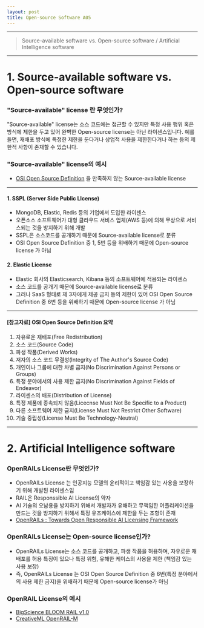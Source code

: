 ```yaml
---
layout: post
title: Open-source Software A05
---
```

---
>Source-available software vs. Open-source software / Artificial Intelligence software
---

# 1. Source-available software vs. Open-source software

### "Source-available" license 란 무엇인가? 
"Source-available" license는 소스 코드에는 접근할 수 있지만 특정 사용 행위 혹은 방식에 제한을 두고 있어 완벽한 Open-source license는 아닌 라이센스입니다. 예를 들면, 재배포 방식에 특정한 제한을 둔다거나 상업적 사용을 제한한다거나 하는 등의 제한적 사항이 존재할 수 있습니다.  

### "Source-available" license의 예시
- [OSI Open Source Definition](https://opensource.org/osd) 을 만족하지 않는 Source-available license

---
#### 1. SSPL (Server Side Public LIcense)
- MongoDB, Elastic, Redis 등의 기업에서 도입한 라이센스
- 오픈소스 소프트웨어가 대형 클라우드 서비스 업체(AWS 등)에 의해 무상으로 서비스되는 것을 방지하기 위해 개발
- SSPL은 소스코드를 공개하기 때문에 Source-available license로 분류
- OSI Open Source Definition 중 1, 5번 등을 위배하기 때문에 Open-source license 가 아님

#### 2. Elastic License
- Elastic 회사의 Elasticsearch, Kibana 등의 소프트웨어에 적용되는 라이센스
- 소스 코드를 공개기 때문에 Source-available license로 분류
- 그러나 SaaS 형태로 제 3자에게 제공 금지 등의 제한이 있어 OSI Open Source Definition 중 6번 등을 위배하기 때문에 Open-source license 가 아님

---
#### [참고자료] OSI Open Source Definition 요약
1. 자유로운 재배포(Free Redistribution)
2. 소스 코드(Source Code)
3. 파생 작품(Derived Works)
4. 저자의 소스 코드 무결성(Integrity of The Author's Source Code)
5. 개인이나 그룹에 대한 차별 금지(No Discrimination Against Persons or Groups)
6. 특정 분야에서의 사용 제한 금지(No Discrimination Against Fields of Endeavor)
7. 라이센스의 배포(Distribution of License)
8. 특정 제품에 종속되지 않음(Licecnse Must Not Be Specific to a Product)
9. 다른 소프트웨어 제한 금지(License Must Not Restrict Other Software)
10. 기술 중립성(License Must Be Technology-Neutral)
---

# 2. Artificial Intelligence software

### OpenRAILs License란 무엇인가?

- OpenRAILs License 는 인공지능 모델의 윤리적이고 책임감 있는 사용을 보장하기 위해 개발된 라이센스임
- RAIL은 Responssible AI License의 약자
- AI 기술의 오남용을 방지하기 위해서 개발자가 유해하고 무책임한 어플리케이션을 만드는 것을 방지하기 위해서 특정 유즈케이스에 제한을 두는 조항이 존재
- [OpenRAILs : Towards Open Responsible AI Licensing Framework](https://huggingface.co/blog/open_rail)

### OpenRAILs License는 Open-source license인가?
- OpenRAILs License는 소스 코드를 공개하고, 파생 작품을 허용하며, 자유로운 재배포를 허용 특징이 있으나 특정 위험, 유해한 케이스의 사용을 제한 (책임감 있는 사용 보장)
- 즉, OpenRAILs License 는 OSI Open Source Definition 중 6번(특정 분야에서의 사용 제한 금지)을 위배하기 때문에 Open-source license가 아님

### OpenRAIL License의 예시
- [BigScience BLOOM RAIL v1.0](https://huggingface.co/spaces/bigscience/license)
- [CreativeML OpenRAIL-M](https://github.com/CompVis/stable-diffusion/blob/main/LICENSE)